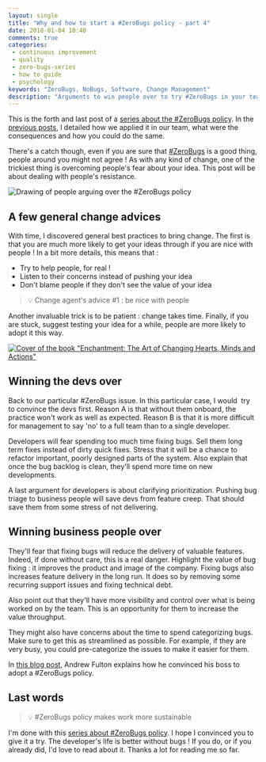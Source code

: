 ```yaml
---
layout: single
title: "Why and how to start a #ZeroBugs policy - part 4"
date: 2018-01-04 10:40
comments: true
categories: 
 - continuous improvement
 - quality
 - zero-bugs-series
 - how to guide
 - psychology
keywords: "ZeroBugs, NoBugs, Software, Change Management"
description: "Arguments to win people over to try #ZeroBugs in your team"
---
```

This is the forth and last post of a [series about the #ZeroBugs policy]({{site.baseurl}}/categories/#zero-bugs-series). In the [previous posts](/why-and-how-to-start-a-number-zerobugs-policy-part-1/), I detailed how we applied it in our team, what were the consequences and how you could do the same.

There's a catch though, even if you are sure that [#ZeroBugs](http://www.jamesshore.com/Agile-Book/no_bugs.html) is a good thing, people around you might not agree ! As with any kind of change, one of the trickiest thing is overcoming people's fear about your idea. This post will be about dealing with people's resistance.

![Drawing of people arguing over the #ZeroBugs policy]({{site.url}}{{site.baseurl}}/imgs/2017-11-22-why-and-how-to-start-a-number-zerobugs-policy-part-4/bug-dilemna.jpg)

## A few general change advices

With time, I discovered general best practices to bring change. The first is that you are much more likely to get your ideas through if you are nice with people ! In a bit more details, this means that :

*   Try to help people, for real !
*   Listen to their concerns instead of pushing your idea
*   Don't blame people if they don't see the value of your idea

> 💡 Change agent's advice #1 : be nice with people

Another invaluable trick is to be patient : change takes time. Finally, if you are stuck, suggest testing your idea for a while, people are more likely to adopt it this way.

[![Cover of the book "Enchantment: The Art of Changing Hearts, Minds and Actions"]({{site.url}}{{site.baseurl}}/imgs/2017-11-22-why-and-how-to-start-a-number-zerobugs-policy-part-4/enchantment.jpg)](https://www.amazon.com/Enchantment-Changing-Hearts-Minds-Actions-ebook/dp/B004S26HB2/ref=sr_1_1?s=books&ie=UTF8&qid=1511346442&sr=1-1&keywords=the+art+of+enchantment)

## Winning the devs over

Back to our particular #ZeroBugs issue. In this particular case, I would  try to convince the devs first. Reason A is that without them onboard, the practice won't work as well as expected. Reason B is that it is more difficult for management to say 'no' to a full team than to a single developer.

Developers will fear spending too much time fixing bugs. Sell them long term fixes instead of dirty quick fixes. Stress that it will be a chance to refactor important, poorly designed parts of the system. Also explain that once the bug backlog is clean, they'll spend more time on new developments.

A last argument for developers is about clarifying prioritization. Pushing bug triage to business people will save devs from feature creep. That should save them from some stress of not delivering.

## Winning business people over

They'll fear that fixing bugs will reduce the delivery of valuable features. Indeed, if done without care, this is a real danger. Highlight the value of bug fixing : it improves the product and image of the company. Fixing bugs also increases feature delivery in the long run. It does so by removing some recurring support issues and fixing technical debt.

Also point out that they'll have more visibility and control over what is being worked on by the team. This is an opportunity for them to increase the value throughput.

They might also have concerns about the time to spend categorizing bugs. Make sure to get this as streamlined as possible. For example, if they are very busy, you could pre-categorize the issues to make it easier for them.

In [this blog post](https://medium.com/swlh/how-we-got-to-zero-bugs-and-implemented-a-zero-bug-policy-c77ee3f2e50b), Andrew Fulton explains how he convinced his boss to adopt a #ZeroBugs policy.

## Last words

> 💡 #ZeroBugs policy makes work more sustainable

I'm done with this [series about #ZeroBugs policy]({{site.baseurl}}/categories/#zero-bugs-series). I hope I convinced you to give it a try. The developer's life is better without bugs ! If you do, or if you already did, I'd love to read about it. Thanks a lot for reading me so far.
